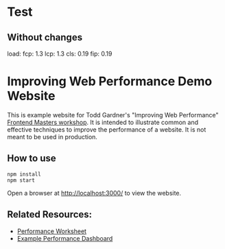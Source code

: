 # Test
## Without changes 
load:
fcp: 1.3
lcp: 1.3
cls: 0.19
fip: 0.19

# Improving Web Performance Demo Website

This is example website for Todd Gardner's "Improving Web Performance" [Frontend Masters workshop](https://frontendmasters.com/courses/web-perf/). It is intended to illustrate common and effective techniques to improve the performance of a website. It is not meant to be used in production.

## How to use

```
npm install
npm start
```

Open a browser at [http://localhost:3000/](http://localhost:3000/) to view the website.

## Related Resources:

- [Performance Worksheet](https://docs.google.com/spreadsheets/d/10QlmdN4A1mtJFc2fLACjVftN2SOjsDuwgZ35slFKwG4/edit?usp=sharing)
- [Example Performance Dashboard](https://docs.google.com/spreadsheets/d/1WkDM3yg--bs9XHm2C5rcG3kKOGfjuKYcOZHmCpufOyo/edit?usp=sharing)
